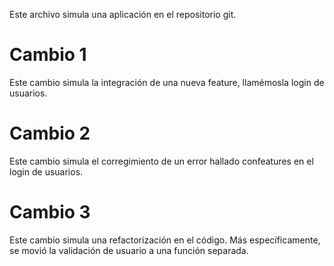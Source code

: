 Este archivo simula una aplicación en el repositorio git.

# Cambio 1
Este cambio simula la integración de una nueva feature, llamémosla login de usuarios.

# Cambio 2
Este cambio simula el corregimiento de un error hallado confeatures en el login de usuarios.

# Cambio 3
Este cambio simula una refactorización en el código. Más específicamente, se movió la validación de usuario a una función separada.